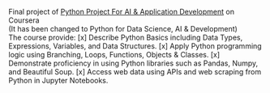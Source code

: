 Final project of [Python Project For AI & Application Development](https://www.coursera.org/learn/python-for-applied-data-science-ai?specialization=ibm-data-science&utm_source=gg&utm_medium=sem&campaignid=19731848563&utm_campaign=B2C_APAC_ibm-data-science_IBM_FTCOF_professional-certificates_arte-agency-set1&utm_content=B2C&adgroupid=143203126941&device=c&keyword=&matchtype=&network=g&devicemodel=&adpostion=&creativeid=649124592172&hide_mobile_promo&gclid=CjwKCAjw9-6oBhBaEiwAHv1QvMrWL3zyRZayspMd7HliwDRmkhcJg-dMM3YB_cLHRp4pI-KOlOWFahoCtpcQAvD_BwE) on Coursera<br>
(It has been changed to Python for Data Science, AI & Development)<br>
The course provide:
[x] Describe Python Basics including Data Types, Expressions, Variables, and Data Structures.
[x] Apply Python programming logic using Branching, Loops, Functions, Objects & Classes.
[x] Demonstrate proficiency in using Python libraries such as Pandas, Numpy, and Beautiful Soup.
[x] Access web data using APIs and web scraping from Python in Jupyter Notebooks.  
